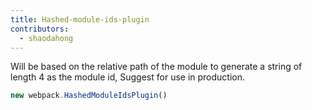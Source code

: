 ```yaml
---
title: Hashed-module-ids-plugin
contributors:
  - shaodahong
---
```


Will be based on the relative path of the module to generate a string of length 4 as the module id, Suggest for use in production.

``` js
new webpack.HashedModuleIdsPlugin()
```
